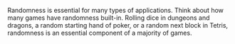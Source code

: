 Randomness is essential for many types of applications. Think about how many games have randomness built-in. Rolling dice in dungeons and dragons, a random starting hand of poker, or a random next block in Tetris, randomness is an essential component of a majority of games.
